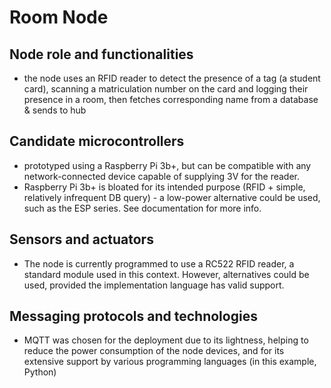 # Room Node

## Node role and functionalities
- the node uses an RFID reader to detect the presence of a tag (a student card), scanning a matriculation number on the card and logging their presence in a room, then fetches corresponding name from a database & sends to hub

## Candidate microcontrollers
- prototyped using a Raspberry Pi 3b+, but can be compatible with any network-connected device capable of supplying 3V for the reader.
- Raspberry Pi 3b+ is bloated for its intended purpose (RFID + simple, relatively infrequent DB query) - a low-power alternative could be used, such as the ESP series. See documentation for more info. 

## Sensors and actuators
- The node is currently programmed to use a RC522 RFID reader, a standard module used in this context. However, alternatives could be used, provided the implementation language has valid support.

## Messaging protocols and technologies
- MQTT was chosen for the deployment due to its lightness, helping to reduce the power consumption of the node devices, and for its extensive support by various programming languages (in this example, Python)